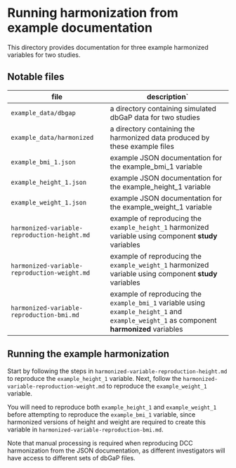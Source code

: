 # Running harmonization from example documentation

This directory provides documentation for three example harmonized variables for two studies.


## Notable files

| file | description`  |
|---|---|
| `example_data/dbgap` | a directory containing simulated dbGaP data for two studies |
| `example_data/harmonized` | a directory containing the harmonized data produced by these example files |
| `example_bmi_1.json` | example JSON documentation for the example_bmi_1 variable |
| `example_height_1.json` | example JSON documentation for the example_height_1 variable |
| `example_weight_1.json` | example JSON documentation for the example_weight_1 variable |
| `harmonized-variable-reproduction-height.md` | example of reproducing the `example_height_1` harmonized variable using component **study** variables |
| `harmonized-variable-reproduction-weight.md` | example of reproducing the `example_weight_1` harmonized variable using component **study** variables |
| `harmonized-variable-reproduction-bmi.md` | example of reproducing the `example_bmi_1` variable using `example_height_1` and `example_weight_1` as component **harmonized** variables |

## Running the example harmonization

Start by following the steps in `harmonized-variable-reproduction-height.md` to reproduce the `example_height_1` variable.
Next, follow the `harmonized-variable-reproduction-weight.md` to reproduce the `example_weight_1` variable.

You will need to reproduce both `example_height_1` and `example_weight_1` before attempting to reproduce the `example_bmi_1` variable, since harmonized versions of height and weight are required to create this variable in `harmonized-variable-reproduction-bmi.md`.

Note that manual processing is required when reproducing DCC harmonization from the JSON documentation, as different investigators will have access to different sets of dbGaP files.
